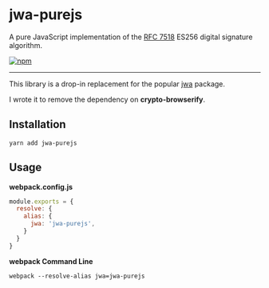 jwa-purejs
===

A pure JavaScript implementation of the [RFC 7518][rfc7518] ES256 digital signature algorithm.

[![npm][npm-image]][npm-url]

---

This library is a drop-in replacement for the popular [jwa][jwa] package.

I wrote it to remove the dependency on **crypto-browserify**.

Installation
---

    yarn add jwa-purejs

Usage
---

**webpack.config.js**

```js
module.exports = {
  resolve: {
    alias: {
      jwa: 'jwa-purejs',
    }
  }
}
```

**webpack Command Line**

    webpack --resolve-alias jwa=jwa-purejs

[jwa]: https://www.npmjs.com/package/jwa
[npm-image]: https://img.shields.io/npm/v/jwa-purejs.svg?style=flat-square
[npm-url]: https://www.npmjs.com/package/jwa-purejs
[rfc7518]: https://tools.ietf.org/html/rfc7518#section-3.4
